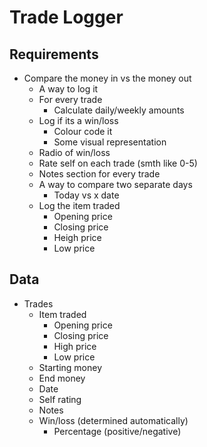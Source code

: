 # Trade Logger
## Requirements
- Compare the money in vs the money out
    - A way to log it
    - For every trade 
        - Calculate daily/weekly amounts
    - Log if its a win/loss
        - Colour code it
        - Some visual representation
    - Radio of win/loss
    - Rate self on each trade (smth like 0-5)
    - Notes section for every trade
    - A way to compare two separate days
        - Today vs x date
    - Log the item traded
        - Opening price
        - Closing price
        - Heigh price 
        - Low price

## Data
- Trades
    - Item traded
        - Opening price
        - Closing price
        - High price
        - Low price
    - Starting money
    - End money
    - Date 
    - Self rating
    - Notes
    - Win/loss (determined automatically)
        - Percentage (positive/negative)



